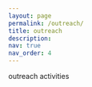 ```yaml
---
layout: page
permalink: /outreach/
title: outreach
description:
nav: true
nav_order: 4
---
```

<!-- _pages/outreach.md -->
outreach activities
